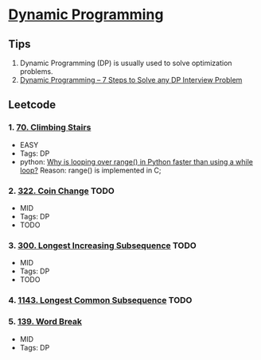 # [Dynamic Programming](https://yangshun.github.io/tech-interview-handbook/algorithms/dynamic-programming)

## Tips
1. Dynamic Programming (DP) is usually used to solve optimization problems.
2. [Dynamic Programming – 7 Steps to Solve any DP Interview Problem](https://dev.to/nikolaotasevic/dynamic-programming--7-steps-to-solve-any-dp-interview-problem-3870)

## Leetcode
### 1. [70. Climbing Stairs](https://leetcode-cn.com/problems/climbing-stairs/)
- EASY
- Tags: DP
- python: [Why is looping over range() in Python faster than using a while loop?](https://stackoverflow.com/questions/869229/why-is-looping-over-range-in-python-faster-than-using-a-while-loop) Reason: range() is implemented in C;

### 2. [322. Coin Change](https://leetcode-cn.com/problems/coin-change/) TODO
- MID
- Tags: DP
- TODO

### 3. [300. Longest Increasing Subsequence](https://leetcode-cn.com/problems/longest-increasing-subsequence/submissions/) TODO
- MID
- Tags: DP
- TODO

### 4. [1143. Longest Common Subsequence](https://leetcode.com/problems/longest-common-subsequence/) TODO

### 5. [139. Word Break](https://leetcode-cn.com/problems/word-break/)
- MID
- Tags: DP